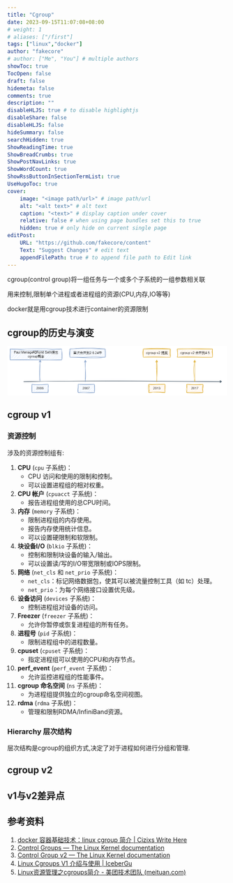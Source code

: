 ```yaml
---
title: "Cgroup"
date: 2023-09-15T11:07:08+08:00
# weight: 1
# aliases: ["/first"]
tags: ["linux","docker"]
author: "fakecore"
# author: ["Me", "You"] # multiple authors
showToc: true
TocOpen: false
draft: false
hidemeta: false
comments: true
description: ""
disableHLJS: true # to disable highlightjs
disableShare: false
disableHLJS: false
hideSummary: false
searchHidden: true
ShowReadingTime: true
ShowBreadCrumbs: true
ShowPostNavLinks: true
ShowWordCount: true
ShowRssButtonInSectionTermList: true
UseHugoToc: true
cover:
    image: "<image path/url>" # image path/url
    alt: "<alt text>" # alt text
    caption: "<text>" # display caption under cover
    relative: false # when using page bundles set this to true
    hidden: true # only hide on current single page
editPost:
    URL: "https://github.com/fakecore/content"
    Text: "Suggest Changes" # edit text
    appendFilePath: true # to append file path to Edit link
---
```


cgroup(control group)将一组任务与一个或多个子系统的一组参数相关联

用来控制,限制单个进程或者进程组的资源(CPU,内存,IO等等)

docker就是用cgroup技术进行container的资源限制



## cgroup的历史与演变

![cgroup-history](cgroup-history.png)

## cgroup v1



### 资源控制

涉及的资源控制组有:

1. **CPU** (`cpu` 子系统)：
   - CPU 访问和使用的限制和控制。
   - 可以设置进程组的相对权重。
2. **CPU 帐户** (`cpuacct` 子系统)：
   - 报告进程组使用的总CPU时间。
3. **内存** (`memory` 子系统)：
   - 限制进程组的内存使用。
   - 报告内存使用统计信息。
   - 可以设置硬限制和软限制。
4. **块设备I/O** (`blkio` 子系统)：
   - 控制和限制块设备的输入/输出。
   - 可以设置读/写的I/O带宽限制或IOPS限制。
5. **网络** (`net_cls` 和 `net_prio` 子系统)：
   - `net_cls`：标记网络数据包，使其可以被流量控制工具（如 tc）处理。
   - `net_prio`：为每个网络接口设置优先级。
6. **设备访问** (`devices` 子系统)：
   - 控制进程组对设备的访问。
7. **Freezer** (`freezer` 子系统)：
   - 允许你暂停或恢复进程组的所有任务。
8. **进程号** (`pid` 子系统)：
   - 限制进程组中的进程数量。
9. **cpuset** (`cpuset` 子系统)：
   - 指定进程组可以使用的CPU和内存节点。
10. **perf_event** (`perf_event` 子系统)：
    - 允许监控进程组的性能事件。
11. **cgroup 命名空间** (`ns` 子系统)：
    - 为进程组提供独立的cgroup命名空间视图。
12. **rdma** (`rdma` 子系统)：
    - 管理和限制RDMA/InfiniBand资源。

### Hierarchy 层次结构

层次结构是cgroup的组织方式,决定了对于进程如何进行分组和管理.







## cgroup v2



## v1与v2差异点







## 参考资料

1. [docker 容器基础技术：linux cgroup 简介 | Cizixs Write Here](https://cizixs.com/2017/08/25/linux-cgroup/)
2. [Control Groups — The Linux Kernel documentation](https://www.kernel.org/doc/html/v5.10/admin-guide/cgroup-v1/cgroups.html)
3. [Control Group v2 — The Linux Kernel documentation](https://www.kernel.org/doc/html/v5.10/admin-guide/cgroup-v2.html)
4. [Linux Cgroups V1 介绍与使用 | IceberGu](https://icebergu.com/archives/linux-cgroups-v1)
5. [Linux资源管理之cgroups简介 - 美团技术团队 (meituan.com)](https://tech.meituan.com/2015/03/31/cgroups.html)
